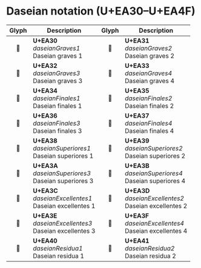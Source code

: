 Daseian notation (U+EA30–U+EA4F)
================================

| **Glyph** | **Description** | **Glyph** | **Description**
| :-------: | --------------- | :-------: | ---------------
|<span class="bravura_large">&#xea30;</span> | **U+EA30**<br/>*daseianGraves1*<br/>Daseian graves 1 | <span class="bravura_large">&#xea31;</span> | **U+EA31**<br/>*daseianGraves2*<br/>Daseian graves 2
|<span class="bravura_large">&#xea32;</span> | **U+EA32**<br/>*daseianGraves3*<br/>Daseian graves 3 | <span class="bravura_large">&#xea33;</span> | **U+EA33**<br/>*daseianGraves4*<br/>Daseian graves 4
|<span class="bravura_large">&#xea34;</span> | **U+EA34**<br/>*daseianFinales1*<br/>Daseian finales 1 | <span class="bravura_large">&#xea35;</span> | **U+EA35**<br/>*daseianFinales2*<br/>Daseian finales 2
|<span class="bravura_large">&#xea36;</span> | **U+EA36**<br/>*daseianFinales3*<br/>Daseian finales 3 | <span class="bravura_large">&#xea37;</span> | **U+EA37**<br/>*daseianFinales4*<br/>Daseian finales 4
|<span class="bravura_large">&#xea38;</span> | **U+EA38**<br/>*daseianSuperiores1*<br/>Daseian superiores 1 | <span class="bravura_large">&#xea39;</span> | **U+EA39**<br/>*daseianSuperiores2*<br/>Daseian superiores 2
|<span class="bravura_large">&#xea3a;</span> | **U+EA3A**<br/>*daseianSuperiores3*<br/>Daseian superiores 3 | <span class="bravura_large">&#xea3b;</span> | **U+EA3B**<br/>*daseianSuperiores4*<br/>Daseian superiores 4
|<span class="bravura_large">&#xea3c;</span> | **U+EA3C**<br/>*daseianExcellentes1*<br/>Daseian excellentes 1 | <span class="bravura_large">&#xea3d;</span> | **U+EA3D**<br/>*daseianExcellentes2*<br/>Daseian excellentes 2
|<span class="bravura_large">&#xea3e;</span> | **U+EA3E**<br/>*daseianExcellentes3*<br/>Daseian excellentes 3 | <span class="bravura_large">&#xea3f;</span> | **U+EA3F**<br/>*daseianExcellentes4*<br/>Daseian excellentes 4
|<span class="bravura_large">&#xea40;</span> | **U+EA40**<br/>*daseianResidua1*<br/>Daseian residua 1 | <span class="bravura_large">&#xea41;</span> | **U+EA41**<br/>*daseianResidua2*<br/>Daseian residua 2
